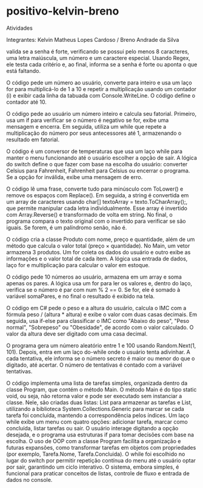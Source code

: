 # positivo-kelvin-breno
Atividades 

Integrantes: Kelvin Matheus Lopes Cardoso / Breno Andrade da Silva

<!-- Atividade 1 -->
 valida se a senha é forte, verificando se possui pelo menos 8 caracteres, uma letra maiúscula, um número e um caractere especial. Usando Regex, ele testa cada critério e, ao final, informa se a senha é forte ou aponta o que está faltando.

 <!-- Atividade 2 -->
O código pede um número ao usuário, converte para inteiro e usa um laço for para multiplicá-lo de 1 a 10 e repetir a multiplicação usando um contador (i) e exibir cada linha da tabuada com Console.WriteLine. O código define o contador até 10.

<!-- Atividade 3 -->
O código pede ao usuário um número inteiro e calcula seu fatorial. Primeiro, usa um if para verificar se o número é negativo se for, exibe uma mensagem e encerra. Em seguida, utiliza um while que repete a multiplicação do número por seus antecessores até 1, armazenando o resultado em fatorial.

<!-- Atividade 4  -->
O código é um conversor de temperaturas que usa um laço while para manter o menu funcionando até o usuário escolher a opção de sair. A lógica do switch define o que fazer com base na escolha do usuário: converter Celsius para Fahrenheit, Fahrenheit para Celsius ou encerrar o programa. Se a opção for inválida, exibe uma mensagem de erro.

<!-- Atividade 5 -->
O código lê uma frase, converte tudo para minúsculo com ToLower() e remove os espaços com Replace(). Em seguida, a string é convertida em um array de caracteres usando char[] textoArray = texto.ToCharArray();, que permite manipular cada letra individualmente. Esse array é invertido com Array.Reverse() e transformado de volta em string. No final, o programa compara o texto original com o invertido para verificar se são iguais. Se forem, é um palíndromo senão, não é.

<!-- Atividade 6 -->
O código cria a classe Produto com nome, preço e quantidade, além de um método que calcula o valor total (preço × quantidade). No Main, um vetor armazena 3 produtos. Um for coleta os dados do usuário e outro exibe as informações e o valor total de cada item. A lógica usa entrada de dados, laço for e multiplicação para calcular o valor em estoque.

<!-- Atividade 7 -->
O código pede 10 números ao usuário, armazena em um array e soma apenas os pares. A lógica usa um for para ler os valores e, dentro do laço, verifica se o número é par com num % 2 == 0. Se for, ele é somado à variável somaPares, e no final o resultado é exibido na tela.

<!-- Atividade 8 -->
O código em C# pede o peso e a altura do usuário, calcula o IMC com a fórmula peso / (altura * altura) e exibe o valor com duas casas decimais. Em seguida, usa if-else para classificar o IMC como "Abaixo do peso", "Peso normal", "Sobrepeso" ou "Obesidade", de acordo com o valor calculado. O valor da altura deve ser digitado com uma casa decimal.

<!-- Atividade 9 -->
O programa gera um número aleatório entre 1 e 100 usando Random.Next(1, 101). Depois, entra em um laço do-while onde o usuário tenta adivinhar. A cada tentativa, ele informa se o número secreto é maior ou menor do que o digitado, até acertar. O número de tentativas é contado com a variável tentativas.

<!-- Atividade 10 -->
O código implementa uma lista de tarefas simples, organizada dentro da classe Program, que contém o método Main. O método Main é do tipo static void, ou seja, não retorna valor e pode ser executado sem instanciar a classe. Nele, são criadas duas listas: List<string> para armazenar as tarefas e List<bool>, utilizando a biblioteca System.Collections.Generic para marcar se cada tarefa foi concluída, mantendo a correspondência pelos índices. Um laço while exibe um menu com quatro opções: adicionar tarefa, marcar como concluída, listar tarefas ou sair. O usuário interage digitando a opção desejada, e o programa usa estruturas if para tomar decisões com base na escolha. O uso de OOP com a classe Program facilita a organização e futuras expansões, como transformar tarefas em objetos com propriedades (por exemplo, Tarefa.Nome, Tarefa.Concluida). O while foi escolhido no lugar do switch por permitir repetição contínua do menu até o usuário optar por sair, garantindo um ciclo interativo. O sistema, embora simples, é funcional para praticar conceitos de listas, controle de fluxo e entrada de dados no console.
